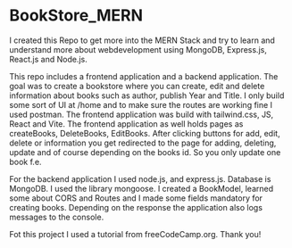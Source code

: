 # BookStore_MERN

I created this Repo to get more into the MERN Stack and try to learn and understand more about webdevelopment using MongoDB, Express.js, React.js and Node.js.

This repo includes a frontend application and a backend application. The goal was to create a bookstore where you can create, edit and delete information about books such as author, publish Year and Title. 
I only build some sort of UI at /home and to make sure the routes are working fine I used postman. The frontend application was build with tailwind.css, JS, React and Vite. The frontend application as well holds pages as createBooks, DeleteBooks, EditBooks. After clicking buttons for add, edit, delete or information you get redirected to the page for adding, deleting, update and of course depending on the books id. So you only update one book f.e.

For the backend application I used node.js, and express.js. Database is MongoDB. I used the library mongoose. I created a BookModel, learned some about CORS and Routes and I made some fields mandatory for creating books. Depending on the response the application also logs messages to the console.

Fot this project I used a tutorial from freeCodeCamp.org. Thank you!
